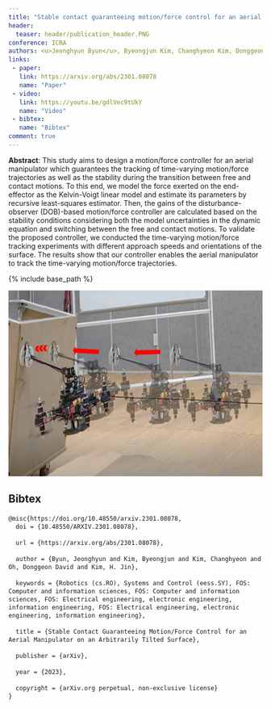 ```yaml
---
title: "Stable contact guaranteeing motion/force control for an aerial manipulator on an arbitrarily tilted surface"
header:
  teaser: header/publication_header.PNG
conference: ICRA
authors: <u>Jeonghyun Byun</u>, Byeongjun Kim, Changhyeon Kim, Donggeon David Oh, and H. Jin Kim
links:
 - paper:
   link: https://arxiv.org/abs/2301.08078
   name: "Paper"
 - video:
   link: https://youtu.be/gdlVec9tUkY
   name: "Video"
 - bibtex: 
   name: "Bibtex"
comment: true
---
```


**Abstract**: This study aims to design a motion/force controller for an aerial manipulator which guarantees the tracking of time-varying motion/force trajectories as well as the stability during the transition between free and contact motions. To this end, we model the force exerted on the end-effector as the Kelvin-Voigt linear model and estimate its parameters by recursive least-squares estimator. Then, the gains of the disturbance-observer (DOB)-based motion/force controller are calculated based on the stability conditions considering both the model uncertainties in the dynamic equation and switching between the free and contact motions. To validate the proposed controller, we conducted the time-varying motion/force tracking experiments with different approach speeds and orientations of the surface. The results show that our controller enables the aerial manipulator to track the time-varying motion/force trajectories.

{% include base_path %}


<center><img src="/images/header/publication_header.PNG" width="649" height="369"></center>


## Bibtex <a id="bibtex"></a>
```
@misc{https://doi.org/10.48550/arxiv.2301.08078,
  doi = {10.48550/ARXIV.2301.08078},
  
  url = {https://arxiv.org/abs/2301.08078},
  
  author = {Byun, Jeonghyun and Kim, Byeongjun and Kim, Changhyeon and Oh, Donggeon David and Kim, H. Jin},
  
  keywords = {Robotics (cs.RO), Systems and Control (eess.SY), FOS: Computer and information sciences, FOS: Computer and information sciences, FOS: Electrical engineering, electronic engineering, information engineering, FOS: Electrical engineering, electronic engineering, information engineering},
  
  title = {Stable Contact Guaranteeing Motion/Force Control for an Aerial Manipulator on an Arbitrarily Tilted Surface},
  
  publisher = {arXiv},
  
  year = {2023},
  
  copyright = {arXiv.org perpetual, non-exclusive license}
}

```
